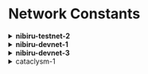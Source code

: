 # Network Constants

<details>

<summary><strong>nibiru-testnet-2</strong></summary>

Full Node RPC URL: **https://rpc.testnet-2.nibiru.fi:443**

Archive Node RPC URL: **https://rpc.archive.testnet-2.nibiru.fi:443**



Full Node gRPC URL: **grpc.testnet-2.nibiru.fi:443**

Archive Node gRPC URL: **grpc.archive.testnet-2.nibiru.fi:443**



Full Node EVM RPC URL: **https://evm-rpc.testnet-2.nibiru.fi:443**

Archive Node EVM RPC URL: **https://evm-rpc.archive.testnet-2.nibiru.fi:443**



EVM WebSocket URL: **wss://evm-rpc-ws.testnet-2.nibiru.fi**

EVM Chain ID: **6911**



Block spee&#x64;**: 5 seconds**

</details>

<details>

<summary><strong>nibiru-devnet-1</strong></summary>

Full Node RPC URL: **https://rpc.devnet-1.nibiru.fi:443**

Archive Node RPC URL: **https://rpc.archive.devnet-1.nibiru.fi:443**



Full Node gRPC URL: **grpc.devnet-1.nibiru.fi:443**

Archive Node gRPC URL: **grpc.archive.devnet-1.nibiru.fi:443**



Full Node EVM RPC URL: **https://evm-rpc.devnet-1.nibiru.fi:443**

Archive Node EVM RPC URL: **https://evm-rpc.archive.devnet-1.nibiru.fi:443**



EVM WebSocket URL: **wss://evm-rpc-ws.devnet-1.nibiru.fi**

EVM Chain ID: **6920**

</details>

<details>

<summary><strong>nibiru-devnet-3</strong></summary>

Full Node RPC URL: **https://rpc.devnet-3.nibiru.fi:443**

Archive Node RPC URL: **https://rpc.archive.devnet-3.nibiru.fi:443**



Full Node gRPC URL: **grpc.devnet-3.nibiru.fi:443**

Archive Node gRPC URL: **grpc.archive.devnet-3.nibiru.fi:443**



Full Node EVM RPC URL: **https://evm-rpc.devnet-3.nibiru.fi:443**

Archive Node EVM RPC URL: **https://evm-rpc.archive.devnet-3.nibiru.fi:443**



EVM WebSocket URL: **wss://evm-rpc-ws.devnet-3.nibiru.fi**

EVM Chain ID: **6922**

</details>

<details>

<summary>cataclysm-1</summary>

Full Node RPC URL: **https://rpc.nibiru.fi:443**

Archive Node RPC URL: **https://rpc.archive.nibiru.fi:443**



Full Node gRPC URL: **grpc.nibiru.fi:443**

Archive Node gRPC URL: **grpc.archive.nibiru.fi:443**



Full Node EVM RPC URL: **https://evm-rpc.nibiru.fi:443**

Archive Node EVM RPC URL: **https://evm-rpc.archive.nibiru.fi:443**



EVM WebSocket URL: **wss://evm-rpc-ws.nibiru.fi**

EVM Chain ID: **6900**



Block speed: **\~1 to 1.5 seconds**



First EVM Block: **18538950**

WNIBI ERC-20 Contract Address: `0x0CaCF669f8446BeCA826913a3c6B96aCD4b02a97`

</details>

